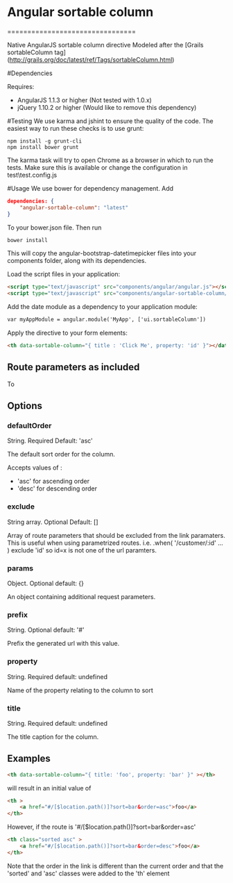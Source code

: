 # Angular sortable column
================================

Native AngularJS sortable column directive
Modeled after the [Grails sortableColumn tag] (http://grails.org/doc/latest/ref/Tags/sortableColumn.html)


#Dependencies

Requires:
 * AngularJS 1.1.3 or higher (Not tested with 1.0.x)
 * jQuery 1.10.2 or higher (Would like to remove this dependency)

#Testing
We use karma and jshint to ensure the quality of the code. The easiest way to run these checks is to use grunt:

```
npm install -g grunt-cli
npm install bower grunt
```

The karma task will try to open Chrome as a browser in which to run the tests. Make sure this is available or change the configuration in test\test.config.js

#Usage
We use bower for dependency management. Add

```json
dependencies: {
    "angular-sortable-column": "latest"
}
```

To your bower.json file. Then run

```html
bower install
```

This will copy the angular-bootstrap-datetimepicker files into your components folder, along with its dependencies.

Load the script files in your application:
```html
<script type="text/javascript" src="components/angular/angular.js"></script>
<script type="text/javascript" src="components/angular-sortable-column/src/js/sortableColumn.js"></script>
```

Add the date module as a dependency to your application module:

```html
var myAppModule = angular.module('MyApp', ['ui.sortableColumn'])
```

Apply the directive to your form elements:

```html
<th data-sortable-column="{ title : 'Click Me', property: 'id' }"></datetimepicker>
```

## Route parameters as included

To

## Options

### defaultOrder

String.
Required
Default: 'asc'

The default sort order for the column.

Accepts values of :
 * 'asc' for ascending order
 * 'desc' for descending order

### exclude

String array.
Optional
Default: []

Array of route parameters that should be excluded from the link paramaters.
This is useful when using parametrized routes. i.e. .when( '/customer/:id' ... ) exclude 'id' so id=x is not one of the url paramters.

### params
Object.
Optional
default: {}

An object containing additional request parameters.

### prefix

String.
Optional
default: '#'

Prefix the generated url with this value.

### property

String.
Required
default: undefined

Name of the property relating to the column to sort

### title

String.
Required
default: undefined

The title caption for the column.

## Examples

```html
<th data-sortable-column="{ title: 'foo', property: 'bar' }" ></th>
```

will result in an initial value of

```html
<th >
	<a href="#/[$location.path()]?sort=bar&order=asc">foo</a>
</th>
```

However, if the route is '#/[$location.path()]?sort=bar&order=asc'

```html
<th class="sorted asc" >
	<a href="#/[$location.path()]?sort=bar&order=desc">foo</a>
</th>
```
Note that the order in the link is different than the current order
and that the 'sorted' and 'asc' classes were added to the 'th' element
